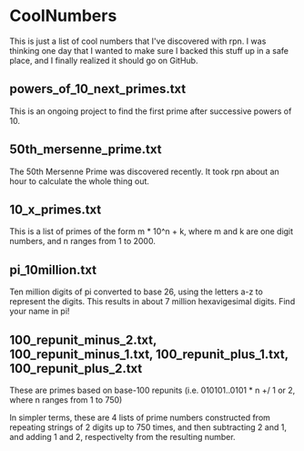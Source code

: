 # CoolNumbers

This is just a list of cool numbers that I've discovered with rpn.  I was thinking one day that I wanted to make sure I backed this stuff up in a safe place, and I finally realized it should go on GitHub.

## powers_of_10_next_primes.txt

This is an ongoing project to find the first prime after successive powers of 10.

## 50th_mersenne_prime.txt

The 50th Mersenne Prime was discovered recently.  It took rpn about an hour to calculate the whole thing out.

## 10_x_primes.txt

This is a list of primes of the form m * 10^n + k, where m and k are one digit numbers, and n ranges from 1 to 2000.

##  pi_10million.txt

Ten million digits of pi converted to base 26, using the letters a-z to represent the digits.  This results in about 7 million hexavigesimal digits.  Find your name in pi!

## 100_repunit_minus_2.txt, 100_repunit_minus_1.txt, 100_repunit_plus_1.txt, 100_repunit_plus_2.txt

These are primes based on base-100 repunits (i.e. 010101..0101 * n +/ 1 or 2, where n ranges from 1 to 750)

In simpler terms, these are 4 lists of prime numbers constructed from repeating strings of 2 digits up to 750 times, and then subtracting 2 and 1, and adding 1 and 2, respectivelty from the resulting number.

